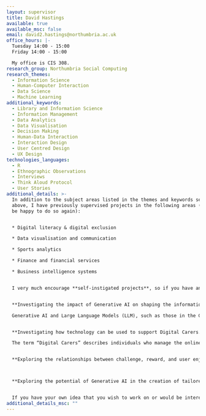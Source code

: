 ```yaml
---
layout: supervisor
title: David Hastings
available: true
available_msc: false
email: david2.hastings@northumbria.ac.uk
office_hours: |-
  Tuesday 14:00 - 15:00
  Friday 14:00 - 15:00

  My office is CIS 308. 
research_group: Northumbria Social Computing
research_themes:
  - Information Science
  - Human-Computer Interaction
  - Data Science
  - Machine Learning
additional_keywords:
  - Library and Information Science
  - Information Management
  - Data Analytics
  - Data Visualisation
  - Decision Making
  - Human-Data Interaction
  - Interaction Design
  - User Centred Design
  - UX Design
technologies_languages:
  - R
  - Ethnographic Observations
  - Interviews
  - Think Aloud Protocol
  - User Stories
additional_details: >-
  In addition to the subject areas listed in the themes and keywords sections
  above, I have previously supervised projects in the following areas (and would
  be happy to do so again):


  * Digital literacy & digital exclusion

  * Data visualisation and communication

  * Sports analytics

  * Finance and financial services

  * Business intelligence systems


  I very much encourage **self-instigated projects**, so if you have an idea for your project (ideally as a *core question* that you would like to answer, or a *phenomenon* that you would like to investigate) that you feel aligns with my interests, then please get in touch, and we can arrange a discussion. Alternatively, you may wish to choose one of the projects below: 


  **Investigating the impact of Generative AI on shaping the information ecosystem of students.** 

  Generative AI and Large Language Models (LLM), such as those in the GPT family, hold tremendous transformative potential. The way in which those involved in higher education (HE) gain access to information has evolved dramatically over the years, from using printed texts as the basis for information acquisition through to the early internet and onto modern search engines; LLMs may well serve as the next step on that path, able to provide consolidated information with only simple prompts as input. This project will investigate how the use of Generative AI and LLMs is shaping the information access and organisation habits of students in HE, and what that means for judgements around the value, legitimacy and relevancy of information. 


  **Investigating how technology can be used to support Digital Carers.**

  The term “Digital Carers” describes individuals who manage the online affairs of others who are less digitally literate, typically a family member or friend. Digital carers do not receive significant attention in the media or in policy, as their efforts usually remain unseen. This project will investigate technologies that can be used to support digital carers, identifying novel solutions which are able to improve the quality of life both for the carers and the individuals that they assist.  


  **Exploring the relationships between challenge, reward, and user enjoyment in digital games.** 



  **Exploring the potential of Generative AI in the creation of tailored marketing plans.** 


  If you have your own idea that you wish to work on or would be interested in working on the projects listed above, please get in touch at **david2.hastings@northumbria.ac.uk**, and we can arrange a meeting to discuss it further. Thanks!
additional_details_msc: ""
---
```

